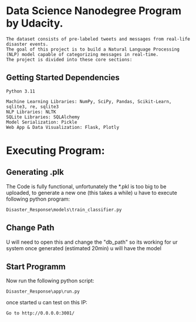 # Data Science Nanodegree Program by Udacity. 
    The dataset consists of pre-labeled tweets and messages from real-life disaster events. 
    The goal of this project is to build a Natural Language Processing (NLP) model capable of categorizing messages in real-time. 
    The project is divided into these core sections: 

## Getting Started Dependencies

    Python 3.11

    Machine Learning Libraries: NumPy, SciPy, Pandas, Scikit-Learn, sqlite3, re, sqlite3
    NLP Libraries: NLTK
    SQLite Libraries: SQLAlchemy
    Model Serialization: Pickle
    Web App & Data Visualization: Flask, Plotly

# Executing Program:

## Generating .plk

The Code is fully functional, unfortunately the *.pkl is too big to be uploaded,
to generate a new one (this takes a while) u have to execute following python program:

    Disaster_Response\models\train_classifier.py

## Change Path

U will need to open this and change the "db_path" so its working for ur system
once generated (estimated 20min) u will have the model


## Start Programm

Now run the following python script:
    
    Disaster_Response\app\run.py

once started u can test on this IP:

    Go to http://0.0.0.0:3001/
